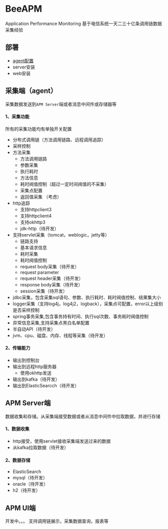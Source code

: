 # BeeAPM
Application Performance Monitoring
基于电信系统一天二三十亿条调用链数据采集经验

## 部署
- [agent配置](/docs/agent-deploy.md)
- server安装
- web安装

## 采集端（agent）
采集数据发送到`APM Server`端或者消息中间件或存储器等
#### 1、采集功能
所有的采集功能均有单独开关配置
- 分布式调用链（方法调用链路、远程调用追踪）
- 采样控制
- 方法采集
    - 方法调用链路
    - 参数采集
    - 执行耗时
    - 方法信息
    - 耗时阀值控制（超过一定时间阀值的不采集）
    - 采集点配置
    - 返回值采集 （考虑）
- http追踪
  - 支持httpclient3
  - 支持httpclient4
  - 支持okhttp3
  - jdk-http（待开发）
- 支持servlet采集（tomcat，weblogic，jetty等）
    - 链路支持
    - 基本请求信息
    - 耗时采集
    - 耗时阀值控制
    - request body采集（待开发）
    - request parameter
    - request header采集（待开发）
    - response body采集（待开发）
    - session采集（待开发）
- jdbc采集，包含采集sql语句、参数、执行耗时、耗时阀值控制、结果集大小
- logger采集（支持log4j，log4j2，logback），采集点可配置，error以上级别是否采样控制
- spring事务采集,包含事务持有时间、执行sql次数、事务耗时阀值控制
- 异常信息采集,支持采集点黑白名单配置
- 半自动API（待开发）
- jvm、cpu、磁盘、内存、线程等采集（待开发）

#### 2、传输能力
- 输出到控制台
- 输出到远程http服务器
  - 使用okhttp发送
- 输出到kafka（待开发）
- 输出到ElasticSearcch（待开发）

## APM Server端
数据收集和存储。从采集端接受数据或者从消息中间件中拉取数据，并进行存储
#### 1、数据收集
- http接受，使用servlet接收采集端发送过来的数据
- 从kafka拉取数据（待开发）

#### 2、数据存储
- ElasticSearch
- mysql（待开发）
- oracle（待开发）
- h2（待开发）

## APM UI端
开发中。。。
支持调用链展示，采集数据查询，报表等

